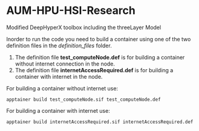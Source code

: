 # AUM-HPU-HSI-Research
Modified DeepHyperX toolbox including the threeLayer Model

Inorder to run the code you need to build a container using one of the two definition files in the *definition_files* folder. 
  1) The definition file **test_computeNode.def** is for building a container without internet connection in the node.
  2) The definition file **internetAccessRequired.def** is for building a container with internet in the node. 

For building a container without internet use: 

  ```apptainer build test_computeNode.sif test_computeNode.def```

  For building a container with internet use: 

  ```apptainer build internetAccessRequired.sif internetAccessRequired.def```
  
